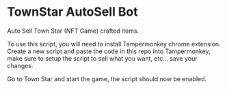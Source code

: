 # TownStar AutoSell Bot
Auto Sell Town Star (NFT Game) crafted items.


To use this script, you will need to install Tampermonkey chrome extension. Create a new script and paste the code in this repo into Tampermonkey, make sure to setup the script to sell what you want, etc... save your changes.

Go to Town Star and start the game, the script should now be enabled.

